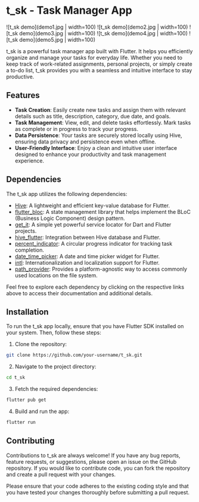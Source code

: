 # t_sk - Task Manager App

![t_sk demo](demo1.jpg | width=100)
![t_sk demo](demo2.jpg | width=100)
![t_sk demo](demo3.jpg | width=100)
![t_sk demo](demo4.jpg | width=100)
![t_sk demo](demo5.jpg | width=100)

t_sk is a powerful task manager app built with Flutter. It helps you efficiently organize and manage your tasks for everyday life. Whether you need to keep track of work-related assignments, personal projects, or simply create a to-do list, t_sk provides you with a seamless and intuitive interface to stay productive.

## Features

- **Task Creation**: Easily create new tasks and assign them with relevant details such as title, description, category, due date, and goals.
- **Task Management**: View, edit, and delete tasks effortlessly. Mark tasks as complete or in progress to track your progress.
- **Data Persistence**: Your tasks are securely stored locally using Hive, ensuring data privacy and persistence even when offline.
- **User-Friendly Interface**: Enjoy a clean and intuitive user interface designed to enhance your productivity and task management experience.

## Dependencies

The t_sk app utilizes the following dependencies:

- [Hive](https://pub.dev/packages/hive): A lightweight and efficient key-value database for Flutter.
- [flutter_bloc](https://pub.dev/packages/flutter_bloc): A state management library that helps implement the BLoC (Business Logic Component) design pattern.
- [get_it](https://pub.dev/packages/get_it): A simple yet powerful service locator for Dart and Flutter projects.
- [hive_flutter](https://pub.dev/packages/hive_flutter): Integration between Hive database and Flutter.
- [percent_indicator](https://pub.dev/packages/percent_indicator): A circular progress indicator for tracking task completion.
- [date_time_picker](https://pub.dev/packages/date_time_picker): A date and time picker widget for Flutter.
- [intl](https://pub.dev/packages/intl): Internationalization and localization support for Flutter.
- [path_provider](https://pub.dev/packages/path_provider): Provides a platform-agnostic way to access commonly used locations on the file system.

Feel free to explore each dependency by clicking on the respective links above to access their documentation and additional details.

## Installation

To run the t_sk app locally, ensure that you have Flutter SDK installed on your system. Then, follow these steps:

1. Clone the repository:

```bash
git clone https://github.com/your-username/t_sk.git
```
2. Navigate to the project directory:

```bash
cd t_sk
```
3. Fetch the required dependencies:

```bash
flutter pub get
```
4. Build and run the app:

```bash
flutter run
```

## Contributing

Contributions to t_sk are always welcome! If you have any bug reports, feature requests, or suggestions, please open an issue on the GitHub repository. If you would like to contribute code, you can fork the repository and create a pull request with your changes.

Please ensure that your code adheres to the existing coding style and that you have tested your changes thoroughly before submitting a pull request.
